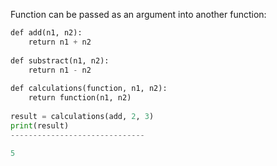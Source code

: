 


  
Function can be passed as an argument into another function:  
  

```python
def add(n1, n2):  
	return n1 + n2  
  
def substract(n1, n2):  
	return n1 - n2  
  
def calculations(function, n1, n2):  
	return function(n1, n2)  
  
result = calculations(add, 2, 3)  
print(result)  
------------------------------  
  
5
```
